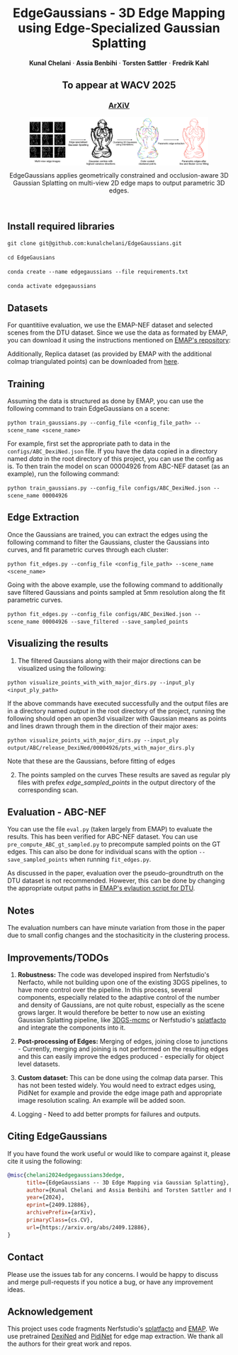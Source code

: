<p align="center">
  <h1 align="center">EdgeGaussians - 3D Edge Mapping using Edge-Specialized Gaussian Splatting</h1>
  <p align="center">
    <strong>Kunal Chelani</strong></a>
    ·
    <strong>Assia Benbihi</strong></a>
    ·
    <strong>Torsten Sattler</strong></a>
    ·
    <strong>Fredrik Kahl</strong></a>
  
  </p>
  <h2 align="center">To appear at WACV 2025</h2>
  <h3 align="center"><a href="https://arxiv.org/abs/2409.12886">ArXiV</a></h3>
</p>

<p align="center" style="display: flex; justify-content: center;">
  <img src="./media/pipeline.png" style="width: 80%;" />
</p>

<p align="center">
EdgeGaussians applies geometrically constrained and occlusion-aware 3D Gaussian Splatting on multi-view 2D edge maps to output parametric 3D edges.  
</p>
<br>

## Install required libraries

```
git clone git@github.com:kunalchelani/EdgeGaussians.git

cd EdgeGausians

conda create --name edgegaussians --file requirements.txt

conda activate edgegaussians
```

## Datasets
For quantitiive evaluation, we use the EMAP-NEF dataset and selected scenes from the DTU dataset.
Since we use the data as formated by EMAP, you can download it using the instructions mentioned on [EMAP's repository](https://github.com/cvg/EMAP): 

Additionally, Replica dataset (as provided by EMAP with the additional colmap triangulated points) can be downloaded from [here](https://drive.google.com/drive/folders/1mERDUl-UeJzFDfjUOUHqQBuk9xVSl4PG?usp=sharing).

## Training
Assuming the data is structured as done by EMAP, you can use the following command to train EdgeGaussians on a scene:

```python train_gaussians.py --config_file <config_file_path> --scene_name <scene_name>```

For example, first set the appropriate path to data in the ```configs/ABC_DexiNed.json``` file. If you have the data copied in a directory named <i>data</i> in the root directory of this project, you can use the config as is. To then train the model on scan 00004926 from ABC-NEF dataset (as an example), run the following command:

```python train_gaussians.py --config_file configs/ABC_DexiNed.json --scene_name 00004926```


## Edge Extraction
Once the Gaussians are trained, you can extract the edges using the following command to filter the Gaussians, cluster the Gaussians into curves, and fit parametric curves through each cluster:

```python fit_edges.py --config_file <config_file_path> --scene_name <scene_name>```

Going with the above example, use the following command to additionally save filtered Gaussians and points sampled at 5mm resolution along the fit parametric curves.

```python fit_edges.py --config_file configs/ABC_DexiNed.json --scene_name 00004926 --save_filtered --save_sampled_points```

## Visualizing the results
1. The filtered Gaussians along with their major directions can be visualized using the following:

```python visualize_points_with_with_major_dirs.py --input_ply <input_ply_path>```

If the above commands have executed successfully and the output files are in a directory named <i>output</i> in the root directory of the project, running the following should open an open3d visuailzer with Gaussian means as points and lines drawn through them in the direction of their major axes:

```python visualize_points_with_major_dirs.py --input_ply output/ABC/release_DexiNed/00004926/pts_with_major_dirs.ply ```

Note that these are the Gaussians, before fitting of edges

2. The points sampled on the curves
These results are saved as regular ply files with prefex <i>edge_sampled_points</i> in the output directory of the corresponding scan.

## Evaluation - ABC-NEF

You can use the file ```eval.py``` (taken largely from EMAP) to evaluate the results. This has been verified for ABC-NEF dataset. You can use ```pre_compute_ABC_gt_sampled.py``` to precompute sampled points on the GT edges. This can also be done for individual scans with the option  ```--save_sampled_points``` when running ```fit_edges.py```.

As discussed in the paper, evaluation over the pseudo-groundtruth on the DTU dataset is not recommended. However, this can be done by changing the appropriate output paths in [EMAP's evlaution script for DTU](https://github.com/cvg/EMAP/blob/main/src/eval/eval_DTU.py).

## Notes
The evaluation numbers can have minute variation from those in the paper due to small config changes and the stochasiticity in the clustering process.


## Improvements/TODOs
1. <b>Robustness:</b> The code was developed inspired from Nerfstudio's Nerfacto, while not building upon one of the existing 3DGS pipelines, to have more control over the pipeline. In this process, several components, especially related to the adaptive control of the number and density of Gaussians, are not quite robust, especially as the scene grows larger. It would therefore be better to now use an existing Gaussian Splatting pipeline, like [3DGS-mcmc](https://github.com/ubc-vision/3dgs-mcmc) or Nerfstudio's [splatfacto](https://docs.nerf.studio/nerfology/methods/splat.html) and integrate the components into it.

2. <b>Post-processing of Edges:</b> Merging of edges, joining close to junctions - Currently, merging and joining is not performed on the resulting edges and this can easily improve the edges produced - especially for object level datasets.

3. <b>Custom dataset:</b> This can be done using the colmap data parser. This has not been tested widely. You would need to extract edges using, PidiNet for example and provide the edge image path and appropriate image resolution scaling. An example will be added soon.
    
4. Logging - Need to add better prompts for failures and outputs.


## <a name="Citing"></a>Citing EdgeGaussians

If you have found the work useful or would like to compare against it, please cite it using the following:


```BibTeX
@misc{chelani2024edgegaussians3dedge,
      title={EdgeGaussians -- 3D Edge Mapping via Gaussian Splatting}, 
      author={Kunal Chelani and Assia Benbihi and Torsten Sattler and Fredrik Kahl},
      year={2024},
      eprint={2409.12886},
      archivePrefix={arXiv},
      primaryClass={cs.CV},
      url={https://arxiv.org/abs/2409.12886}, 
}

```

## Contact
Please use the issues tab for any concerns. I would be happy to discuss and merge pull-requests if you notice a bug, or have any improvement ideas.

## Acknowledgement

This project uses code fragments Nerfstudio's [splatfacto](https://docs.nerf.studio/nerfology/methods/splat.html) and [EMAP](https://github.com/cvg/EMAP). We use pretrained [DexiNed](https://github.com/xavysp/DexiNed) and [PidiNet](https://github.com/hellozhuo/pidinet) for edge map extraction. We thank all the authors for their great work and repos.